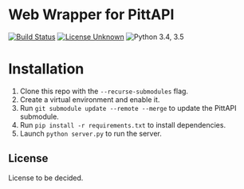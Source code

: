 # Web Wrapper for PittAPI
[![Build Status](https://travis-ci.org/Pitt-CSC/PittAPIWebWrapper.svg?branch=master)](https://travis-ci.org/Pitt-CSC/PittAPIWebWrapper)
[![License Unknown](https://img.shields.io/badge/license-Unknown-blue.svg)](LICENSE)
![Python 3.4, 3.5](https://img.shields.io/badge/python-3.4%2C%203.5-green.svg)

# Installation
1. Clone this repo with the `--recurse-submodules` flag.
1. Create a virtual environment and enable it.
1. Run `git submodule update --remote --merge` to update the PittAPI submodule.
1. Run `pip install -r requirements.txt` to install dependencies.
1. Launch `python server.py` to run the server.


## License
License to be decided.